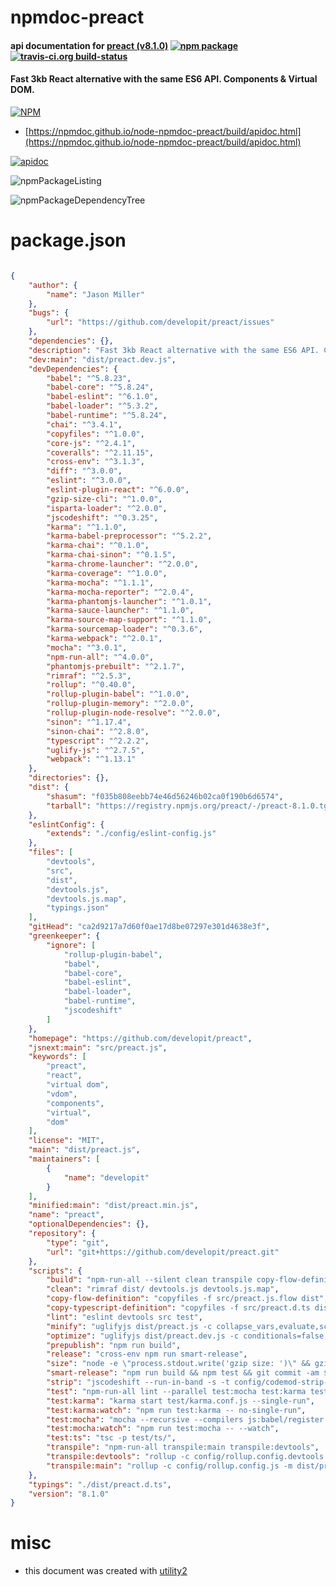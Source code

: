 # npmdoc-preact

#### api documentation for  [preact (v8.1.0)](https://github.com/developit/preact)  [![npm package](https://img.shields.io/npm/v/npmdoc-preact.svg?style=flat-square)](https://www.npmjs.org/package/npmdoc-preact) [![travis-ci.org build-status](https://api.travis-ci.org/npmdoc/node-npmdoc-preact.svg)](https://travis-ci.org/npmdoc/node-npmdoc-preact)

#### Fast 3kb React alternative with the same ES6 API. Components & Virtual DOM.

[![NPM](https://nodei.co/npm/preact.png?downloads=true&downloadRank=true&stars=true)](https://www.npmjs.com/package/preact)

- [https://npmdoc.github.io/node-npmdoc-preact/build/apidoc.html](https://npmdoc.github.io/node-npmdoc-preact/build/apidoc.html)

[![apidoc](https://npmdoc.github.io/node-npmdoc-preact/build/screenCapture.buildCi.browser.%252Ftmp%252Fbuild%252Fapidoc.html.png)](https://npmdoc.github.io/node-npmdoc-preact/build/apidoc.html)

![npmPackageListing](https://npmdoc.github.io/node-npmdoc-preact/build/screenCapture.npmPackageListing.svg)

![npmPackageDependencyTree](https://npmdoc.github.io/node-npmdoc-preact/build/screenCapture.npmPackageDependencyTree.svg)



# package.json

```json

{
    "author": {
        "name": "Jason Miller"
    },
    "bugs": {
        "url": "https://github.com/developit/preact/issues"
    },
    "dependencies": {},
    "description": "Fast 3kb React alternative with the same ES6 API. Components & Virtual DOM.",
    "dev:main": "dist/preact.dev.js",
    "devDependencies": {
        "babel": "^5.8.23",
        "babel-core": "^5.8.24",
        "babel-eslint": "^6.1.0",
        "babel-loader": "^5.3.2",
        "babel-runtime": "^5.8.24",
        "chai": "^3.4.1",
        "copyfiles": "^1.0.0",
        "core-js": "^2.4.1",
        "coveralls": "^2.11.15",
        "cross-env": "^3.1.3",
        "diff": "^3.0.0",
        "eslint": "^3.0.0",
        "eslint-plugin-react": "^6.0.0",
        "gzip-size-cli": "^1.0.0",
        "isparta-loader": "^2.0.0",
        "jscodeshift": "^0.3.25",
        "karma": "^1.1.0",
        "karma-babel-preprocessor": "^5.2.2",
        "karma-chai": "^0.1.0",
        "karma-chai-sinon": "^0.1.5",
        "karma-chrome-launcher": "^2.0.0",
        "karma-coverage": "^1.0.0",
        "karma-mocha": "^1.1.1",
        "karma-mocha-reporter": "^2.0.4",
        "karma-phantomjs-launcher": "^1.0.1",
        "karma-sauce-launcher": "^1.1.0",
        "karma-source-map-support": "^1.1.0",
        "karma-sourcemap-loader": "^0.3.6",
        "karma-webpack": "^2.0.1",
        "mocha": "^3.0.1",
        "npm-run-all": "^4.0.0",
        "phantomjs-prebuilt": "^2.1.7",
        "rimraf": "^2.5.3",
        "rollup": "^0.40.0",
        "rollup-plugin-babel": "^1.0.0",
        "rollup-plugin-memory": "^2.0.0",
        "rollup-plugin-node-resolve": "^2.0.0",
        "sinon": "^1.17.4",
        "sinon-chai": "^2.8.0",
        "typescript": "^2.2.2",
        "uglify-js": "^2.7.5",
        "webpack": "^1.13.1"
    },
    "directories": {},
    "dist": {
        "shasum": "f035b808eebb74e46d56246b02ca0f190b6d6574",
        "tarball": "https://registry.npmjs.org/preact/-/preact-8.1.0.tgz"
    },
    "eslintConfig": {
        "extends": "./config/eslint-config.js"
    },
    "files": [
        "devtools",
        "src",
        "dist",
        "devtools.js",
        "devtools.js.map",
        "typings.json"
    ],
    "gitHead": "ca2d9217a7d60f0ae17d8be07297e301d4638e3f",
    "greenkeeper": {
        "ignore": [
            "rollup-plugin-babel",
            "babel",
            "babel-core",
            "babel-eslint",
            "babel-loader",
            "babel-runtime",
            "jscodeshift"
        ]
    },
    "homepage": "https://github.com/developit/preact",
    "jsnext:main": "src/preact.js",
    "keywords": [
        "preact",
        "react",
        "virtual dom",
        "vdom",
        "components",
        "virtual",
        "dom"
    ],
    "license": "MIT",
    "main": "dist/preact.js",
    "maintainers": [
        {
            "name": "developit"
        }
    ],
    "minified:main": "dist/preact.min.js",
    "name": "preact",
    "optionalDependencies": {},
    "repository": {
        "type": "git",
        "url": "git+https://github.com/developit/preact.git"
    },
    "scripts": {
        "build": "npm-run-all --silent clean transpile copy-flow-definition copy-typescript-definition strip optimize minify size",
        "clean": "rimraf dist/ devtools.js devtools.js.map",
        "copy-flow-definition": "copyfiles -f src/preact.js.flow dist",
        "copy-typescript-definition": "copyfiles -f src/preact.d.ts dist",
        "lint": "eslint devtools src test",
        "minify": "uglifyjs dist/preact.js -c collapse_vars,evaluate,screw_ie8,unsafe,loops=false,keep_fargs=false,pure_getters,unused,dead_code -m -o dist/preact.min.js -p relative --in-source-map dist/preact.js.map --source-map dist/preact.min.js.map",
        "optimize": "uglifyjs dist/preact.dev.js -c conditionals=false,sequences=false,loops=false,join_vars=false,collapse_vars=false --pure-funcs=Object.defineProperty --mangle-props --mangle-regex=\"/^(_|normalizedNodeName|nextBase|prev[CPS]|_parentC)/\" --name-cache config/properties.json -b width=120,quote_style=3 -o dist/preact.js -p relative --in-source-map dist/preact.dev.js.map --source-map dist/preact.js.map",
        "prepublish": "npm run build",
        "release": "cross-env npm run smart-release",
        "size": "node -e \"process.stdout.write('gzip size: ')\" && gzip-size dist/preact.min.js",
        "smart-release": "npm run build && npm test && git commit -am $npm_package_version && git tag $npm_package_version && git push && git push --tags && npm publish",
        "strip": "jscodeshift --run-in-band -s -t config/codemod-strip-tdz.js dist/preact.dev.js && jscodeshift --run-in-band -s -t config/codemod-const.js dist/preact.dev.js",
        "test": "npm-run-all lint --parallel test:mocha test:karma test:ts",
        "test:karma": "karma start test/karma.conf.js --single-run",
        "test:karma:watch": "npm run test:karma -- no-single-run",
        "test:mocha": "mocha --recursive --compilers js:babel/register test/shared test/node",
        "test:mocha:watch": "npm run test:mocha -- --watch",
        "test:ts": "tsc -p test/ts/",
        "transpile": "npm-run-all transpile:main transpile:devtools",
        "transpile:devtools": "rollup -c config/rollup.config.devtools.js -o devtools.js -m devtools.js.map",
        "transpile:main": "rollup -c config/rollup.config.js -m dist/preact.dev.js.map -n preact -o dist/preact.dev.js"
    },
    "typings": "./dist/preact.d.ts",
    "version": "8.1.0"
}
```



# misc
- this document was created with [utility2](https://github.com/kaizhu256/node-utility2)
